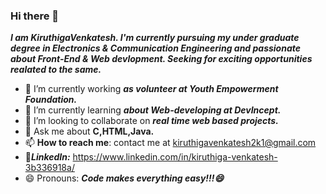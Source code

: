 ### Hi there 👋
 ***I am KiruthigaVenkatesh. I'm currently pursuing my under graduate degree in Electronics & Communication Engineering and passionate about Front-End & Web devlopment. Seeking for exciting opportunities realated to the same.***

- 🔭 I’m currently working ***as volunteer at Youth Empowerment Foundation.***
- 🌱 I’m currently learning ***about Web-developing at DevIncept.***
- 👯 I’m looking to collaborate on ***real time web based projects.***
- 💬 Ask me about **C,HTML,Java.** 
- 📫 **How to reach me**: contact me at kiruthigavenkatesh2k1@gmail.com
- 🔗***LinkedIn:*** https://www.linkedin.com/in/kiruthiga-venkatesh-3b336918a/
- 😄 Pronouns: ***Code makes everything easy!!!😄***



<!--
**Kiruthiga-Venkatesh/Kiruthiga-Venkatesh** is a ✨ _special_ ✨ repository because its `README.md` (this file) appears on your GitHub profile.

Here are some ideas to get you started:

- 🔭 I’m currently working on ...
- 🌱 I’m currently learning ...
- 👯 I’m looking to collaborate on ...
- 🤔 I’m looking for help with ...
- 💬 Ask me about ...
- 📫 How to reach me: ...
- 😄 Pronouns: ...
- ⚡ Fun fact: ...
-->
